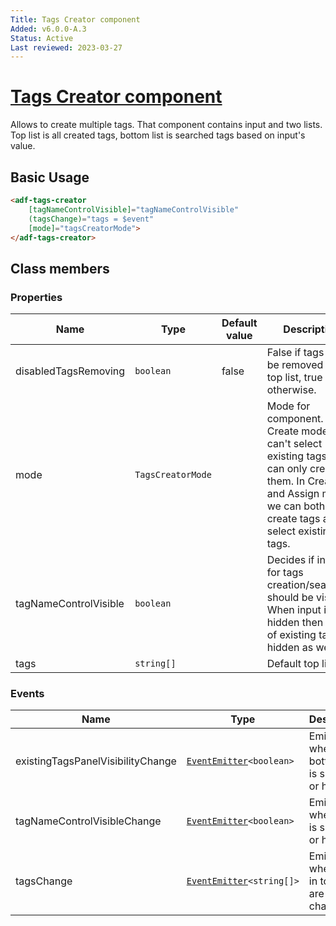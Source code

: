 ```yaml
---
Title: Tags Creator component
Added: v6.0.0-A.3
Status: Active
Last reviewed: 2023-03-27
---
```


# [Tags Creator component](../../../lib/content-services/src/lib/tag/tags-creator/tags-creator.component.ts "Defined in tags-creator.component.ts")

Allows to create multiple tags. That component contains input and two lists. Top list is all created tags, bottom list is searched tags based on input's value. 

## Basic Usage

```html
<adf-tags-creator
    [tagNameControlVisible]="tagNameControlVisible"
    (tagsChange)="tags = $event"
    [mode]="tagsCreatorMode">
</adf-tags-creator>
```

## Class members

### Properties

| Name | Type | Default value | Description |
| ---- | ---- | ------------- | ----------- |
| disabledTagsRemoving | `boolean` | false | False if tags can be removed from top list, true otherwise. |
| mode | `TagsCreatorMode` |  | Mode for component. In Create mode we can't select existing tags, we can only create them. In Create and Assign mode we can both - create tags and select existing tags. |
| tagNameControlVisible | `boolean` |  | Decides if input for tags creation/searching should be visible. When input is hidden then panel of existing tags is hidden as well. |
| tags | `string[]` |  | Default top list. |

### Events

| Name | Type | Description |
| ---- | ---- | ----------- |
| existingTagsPanelVisibilityChange | [`EventEmitter`](https://angular.io/api/core/EventEmitter)`<boolean>` | Emitted when bottom list is showing or hiding. |
| tagNameControlVisibleChange | [`EventEmitter`](https://angular.io/api/core/EventEmitter)`<boolean>` | Emitted when input is showing or hiding. |
| tagsChange | [`EventEmitter`](https://angular.io/api/core/EventEmitter)`<string[]>` | Emitted when tags in top list are changed. |
